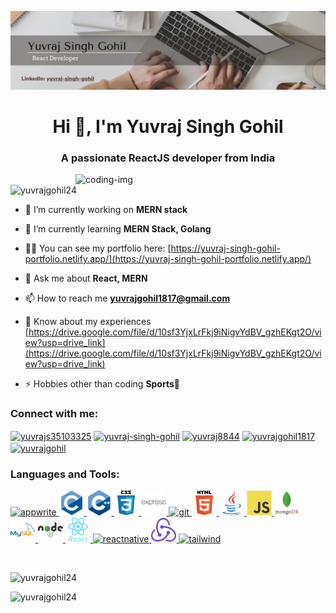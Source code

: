 ![logo](https://github.com/yuvrajgohil24/yuvrajgohil24/blob/main/React.Js.png)
<h1 align="center">Hi 👋, I'm Yuvraj Singh Gohil</h1>
<h3 align="center">A passionate ReactJS developer from India</h3>

<img align="right" alt="coding-img" width="400" src="https://media.licdn.com/dms/image/D5612AQGOmwfIE5mlWA/article-cover_image-shrink_720_1280/0/1674617947228?e=2147483647&v=beta&t=FTU_isQ6VYfV5D_ueFHPWvT8ZqgDeJG3yr8Mi8lpfk0">

<p align="left"> <img src="https://komarev.com/ghpvc/?username=yuvrajgohil24&label=Profile%20views&color=0e75b6&style=flat" alt="yuvrajgohil24" /> </p>

- 🔭 I’m currently working on **MERN stack**

- 🌱 I’m currently learning **MERN Stack, Golang**

- 👨‍💻 You can see my portfolio here: [https://yuvraj-singh-gohil-portfolio.netlify.app/](https://yuvraj-singh-gohil-portfolio.netlify.app/)

- 💬 Ask me about **React, MERN**

- 📫 How to reach me **yuvrajgohil1817@gmail.com**

- 📄 Know about my experiences [https://drive.google.com/file/d/10sf3YjxLrFkj9iNigvYdBV_gzhEKgt2O/view?usp=drive_link](https://drive.google.com/file/d/10sf3YjxLrFkj9iNigvYdBV_gzhEKgt2O/view?usp=drive_link)

- ⚡ Hobbies other than coding **Sports🏏**

<h3 align="left">Connect with me:</h3>

<p align="left">
<a href="https://twitter.com/yuvrajs35103325" target="blank"><img align="center" src="https://raw.githubusercontent.com/rahuldkjain/github-profile-readme-generator/master/src/images/icons/Social/twitter.svg" alt="yuvrajs35103325" height="30" width="40" /></a>
<a href="https://linkedin.com/in/yuvraj-singh-gohil" target="blank"><img align="center" src="https://raw.githubusercontent.com/rahuldkjain/github-profile-readme-generator/master/src/images/icons/Social/linked-in-alt.svg" alt="yuvraj-singh-gohil" height="30" width="40" /></a>
<a href="https://instagram.com/yuvraj8844" target="blank"><img align="center" src="https://raw.githubusercontent.com/rahuldkjain/github-profile-readme-generator/master/src/images/icons/Social/instagram.svg" alt="yuvraj8844" height="30" width="40" /></a>
<a href="https://www.hackerrank.com/yuvrajgohil1817" target="blank"><img align="center" src="https://raw.githubusercontent.com/rahuldkjain/github-profile-readme-generator/master/src/images/icons/Social/hackerrank.svg" alt="yuvrajgohil1817" height="30" width="40" /></a>
<a href="https://auth.geeksforgeeks.org/user/yuvrajgohil" target="blank"><img align="center" src="https://raw.githubusercontent.com/rahuldkjain/github-profile-readme-generator/master/src/images/icons/Social/geeks-for-geeks.svg" alt="yuvrajgohil" height="30" width="40" /></a>
</p>

<h3 align="left">Languages and Tools:</h3>
<p align="left"> <a href="https://appwrite.io" target="_blank" rel="noreferrer"> <img src="https://www.vectorlogo.zone/logos/appwriteio/appwriteio-icon.svg" alt="appwrite" width="40" height="40"/> </a> <a href="https://www.cprogramming.com/" target="_blank" rel="noreferrer"> <img src="https://raw.githubusercontent.com/devicons/devicon/master/icons/c/c-original.svg" alt="c" width="40" height="40"/> </a> <a href="https://www.w3schools.com/cpp/" target="_blank" rel="noreferrer"> <img src="https://raw.githubusercontent.com/devicons/devicon/master/icons/cplusplus/cplusplus-original.svg" alt="cplusplus" width="40" height="40"/> </a> <a href="https://www.w3schools.com/css/" target="_blank" rel="noreferrer"> <img src="https://raw.githubusercontent.com/devicons/devicon/master/icons/css3/css3-original-wordmark.svg" alt="css3" width="40" height="40"/> </a> <a href="https://expressjs.com" target="_blank" rel="noreferrer"> <img src="https://raw.githubusercontent.com/devicons/devicon/master/icons/express/express-original-wordmark.svg" alt="express" width="40" height="40"/> </a> <a href="https://git-scm.com/" target="_blank" rel="noreferrer"> <img src="https://www.vectorlogo.zone/logos/git-scm/git-scm-icon.svg" alt="git" width="40" height="40"/> </a> <a href="https://www.w3.org/html/" target="_blank" rel="noreferrer"> <img src="https://raw.githubusercontent.com/devicons/devicon/master/icons/html5/html5-original-wordmark.svg" alt="html5" width="40" height="40"/> </a> <a href="https://www.java.com" target="_blank" rel="noreferrer"> <img src="https://raw.githubusercontent.com/devicons/devicon/master/icons/java/java-original.svg" alt="java" width="40" height="40"/> </a> <a href="https://developer.mozilla.org/en-US/docs/Web/JavaScript" target="_blank" rel="noreferrer"> <img src="https://raw.githubusercontent.com/devicons/devicon/master/icons/javascript/javascript-original.svg" alt="javascript" width="40" height="40"/> </a> <a href="https://www.mongodb.com/" target="_blank" rel="noreferrer"> <img src="https://raw.githubusercontent.com/devicons/devicon/master/icons/mongodb/mongodb-original-wordmark.svg" alt="mongodb" width="40" height="40"/> </a> <a href="https://www.mysql.com/" target="_blank" rel="noreferrer"> <img src="https://raw.githubusercontent.com/devicons/devicon/master/icons/mysql/mysql-original-wordmark.svg" alt="mysql" width="40" height="40"/> </a> <a href="https://nodejs.org" target="_blank" rel="noreferrer"> <img src="https://raw.githubusercontent.com/devicons/devicon/master/icons/nodejs/nodejs-original-wordmark.svg" alt="nodejs" width="40" height="40"/> </a> <a href="https://reactjs.org/" target="_blank" rel="noreferrer"> <img src="https://raw.githubusercontent.com/devicons/devicon/master/icons/react/react-original-wordmark.svg" alt="react" width="40" height="40"/> </a> <a href="https://reactnative.dev/" target="_blank" rel="noreferrer"> <img src="https://reactnative.dev/img/header_logo.svg" alt="reactnative" width="40" height="40"/> </a> <a href="https://redux.js.org" target="_blank" rel="noreferrer"> <img src="https://raw.githubusercontent.com/devicons/devicon/master/icons/redux/redux-original.svg" alt="redux" width="40" height="40"/> </a> <a href="https://tailwindcss.com/" target="_blank" rel="noreferrer"> <img src="https://www.vectorlogo.zone/logos/tailwindcss/tailwindcss-icon.svg" alt="tailwind" width="40" height="40"/> </a> </p>
<br/>

<p><img  src="https://github-readme-stats.vercel.app/api/top-langs?username=yuvrajgohil24&show_icons=true&locale=en&layout=compact" alt="yuvrajgohil24" /></p>

<p><img  src="https://github-readme-stats.vercel.app/api?username=yuvrajgohil24&show_icons=true&locale=en" alt="yuvrajgohil24" /></p>



